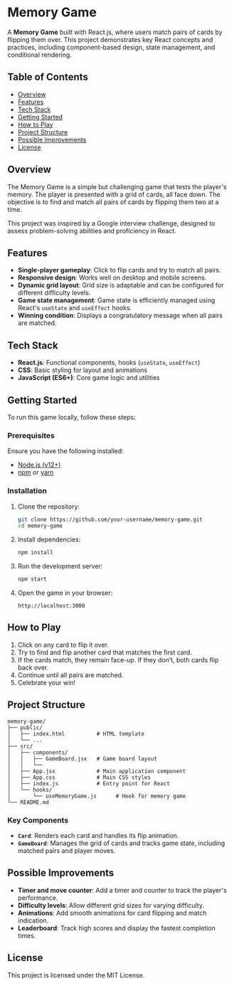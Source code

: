 # Memory Game

A **Memory Game** built with React.js, where users match pairs of cards by flipping them over. This project demonstrates key React concepts and practices, including component-based design, state management, and conditional rendering.

## Table of Contents
- [Overview](#overview)
- [Features](#features)
- [Tech Stack](#tech-stack)
- [Getting Started](#getting-started)
- [How to Play](#how-to-play)
- [Project Structure](#project-structure)
- [Possible Improvements](#possible-improvements)
- [License](#license)

## Overview

The Memory Game is a simple but challenging game that tests the player's memory. The player is presented with a grid of cards, all face down. The objective is to find and match all pairs of cards by flipping them two at a time.

This project was inspired by a Google interview challenge, designed to assess problem-solving abilities and proficiency in React.

## Features

- **Single-player gameplay**: Click to flip cards and try to match all pairs.
- **Responsive design**: Works well on desktop and mobile screens.
- **Dynamic grid layout**: Grid size is adaptable and can be configured for different difficulty levels.
- **Game state management**: Game state is efficiently managed using React's `useState` and `useEffect` hooks.
- **Winning condition**: Displays a congratulatory message when all pairs are matched.

## Tech Stack

- **React.js**: Functional components, hooks (`useState`, `useEffect`)
- **CSS**: Basic styling for layout and animations
- **JavaScript (ES6+)**: Core game logic and utilities

## Getting Started

To run this game locally, follow these steps:

### Prerequisites

Ensure you have the following installed:
- [Node.js (v12+)](https://nodejs.org/)
- [npm](https://www.npmjs.com/) or [yarn](https://yarnpkg.com/)

### Installation

1. Clone the repository:
   ```bash
   git clone https://github.com/your-username/memory-game.git
   cd memory-game
   ```

2. Install dependencies:
   ```bash
   npm install
   ```

3. Run the development server:
   ```bash
   npm start
   ```

4. Open the game in your browser:
   ```plaintext
   http://localhost:3000
   ```

## How to Play

1. Click on any card to flip it over.
2. Try to find and flip another card that matches the first card.
3. If the cards match, they remain face-up. If they don’t, both cards flip back over.
4. Continue until all pairs are matched.
5. Celebrate your win!

## Project Structure

```plaintext
memory-game/
├── public/
│   ├── index.html          # HTML template
│   └── ...
├── src/
│   ├── components/
│   │   ├── GameBoard.jsx   # Game board layout
│   │   └──    
│   ├── App.jsx             # Main application component
│   ├── App.css             # Main CSS styles
│   ├── index.js            # Entry point for React
│   └── hooks/
│       └── useMemoryGame.js      # Hook for memory game
└── README.md
```

### Key Components

- **`Card`**: Renders each card and handles its flip animation.
- **`GameBoard`**: Manages the grid of cards and tracks game state, including matched pairs and player moves.

## Possible Improvements

- **Timer and move counter**: Add a timer and counter to track the player's performance.
- **Difficulty levels**: Allow different grid sizes for varying difficulty.
- **Animations**: Add smooth animations for card flipping and match indication.
- **Leaderboard**: Track high scores and display the fastest completion times.

## License

This project is licensed under the MIT License.